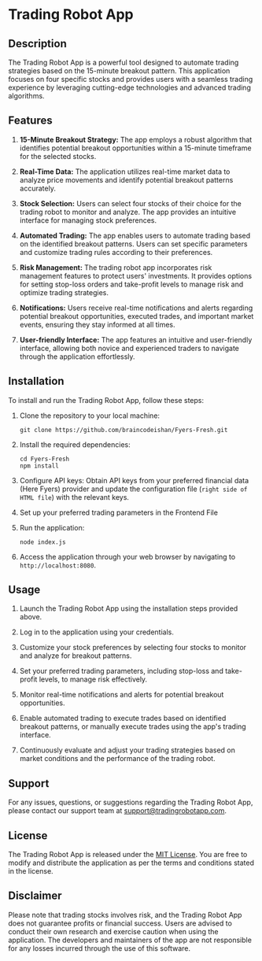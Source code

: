 # Trading Robot App

## Description

The Trading Robot App is a powerful tool designed to automate trading strategies based on the 15-minute breakout pattern. This application focuses on four specific stocks and provides users with a seamless trading experience by leveraging cutting-edge technologies and advanced trading algorithms.

## Features

1. **15-Minute Breakout Strategy:** The app employs a robust algorithm that identifies potential breakout opportunities within a 15-minute timeframe for the selected stocks.

2. **Real-Time Data:** The application utilizes real-time market data to analyze price movements and identify potential breakout patterns accurately.

3. **Stock Selection:** Users can select four stocks of their choice for the trading robot to monitor and analyze. The app provides an intuitive interface for managing stock preferences.

4. **Automated Trading:** The app enables users to automate trading based on the identified breakout patterns. Users can set specific parameters and customize trading rules according to their preferences.

5. **Risk Management:** The trading robot app incorporates risk management features to protect users' investments. It provides options for setting stop-loss orders and take-profit levels to manage risk and optimize trading strategies.

6. **Notifications:** Users receive real-time notifications and alerts regarding potential breakout opportunities, executed trades, and important market events, ensuring they stay informed at all times.

7. **User-friendly Interface:** The app features an intuitive and user-friendly interface, allowing both novice and experienced traders to navigate through the application effortlessly.

## Installation

To install and run the Trading Robot App, follow these steps:

1. Clone the repository to your local machine:
   ```
   git clone https://github.com/braincodeishan/Fyers-Fresh.git
   ```

2. Install the required dependencies:
   ```
   cd Fyers-Fresh
   npm install
   ```

3. Configure API keys: Obtain API keys from your preferred financial data (Here Fyers) provider and update the configuration file (`right side of HTML file`) with the relevant keys.

4. Set up your preferred trading parameters in the Frontend File

5. Run the application:
   ```
   node index.js
   ```

6. Access the application through your web browser by navigating to `http://localhost:8080`.

## Usage

1. Launch the Trading Robot App using the installation steps provided above.

2. Log in to the application using your credentials.

3. Customize your stock preferences by selecting four stocks to monitor and analyze for breakout patterns.

4. Set your preferred trading parameters, including stop-loss and take-profit levels, to manage risk effectively.

5. Monitor real-time notifications and alerts for potential breakout opportunities.

6. Enable automated trading to execute trades based on identified breakout patterns, or manually execute trades using the app's trading interface.

7. Continuously evaluate and adjust your trading strategies based on market conditions and the performance of the trading robot.

## Support

For any issues, questions, or suggestions regarding the Trading Robot App, please contact our support team at support@tradingrobotapp.com.

## License

The Trading Robot App is released under the [MIT License](https://opensource.org/licenses/MIT). You are free to modify and distribute the application as per the terms and conditions stated in the license.

## Disclaimer

Please note that trading stocks involves risk, and the Trading Robot App does not guarantee profits or financial success. Users are advised to conduct their own research and exercise caution when using the application. The developers and maintainers of the app are not responsible for any losses incurred through the use of this software.
